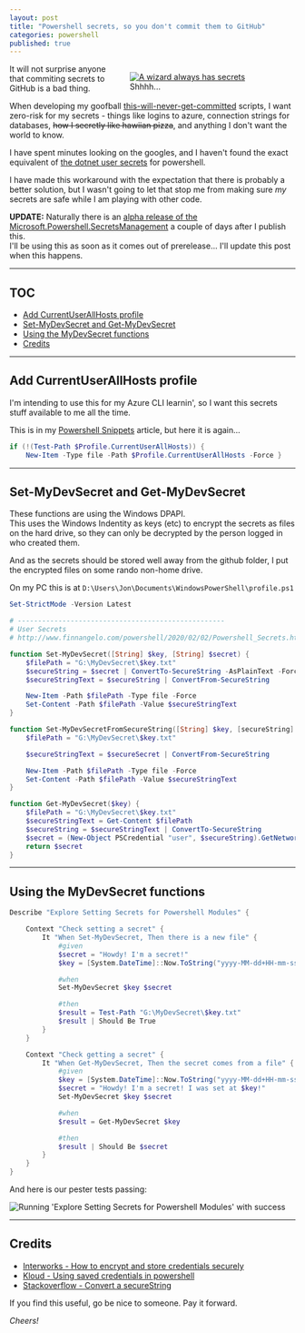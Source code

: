 ```yaml
---
layout: post
title: "Powershell secrets, so you don't commit them to GitHub"
categories: powershell 
published: true
---
```

<figure style="float:right; margin-left:3em; width:50%;">
    <a href="http://zacharytotah.com/2016/09/pop-culture-tony-stark/gandalf-secrets-meme/">
        <img src="https://github.com/FinnAngelo/FinnAngelo.github.io/raw/master/_posts/images/Gandalf-Secrets-Meme.jpg" alt="A wizard always has secrets" />
    </a>
    <figcaption>Shhhh...</figcaption>
</figure>

It will not surprise anyone that commiting secrets to GitHub is a bad thing.

When developing my goofball [this-will-never-get-committed](https://securitytrails.com/blog/github-dorks) scripts, I want zero-risk for my secrets - things like logins to azure, connection strings for databases, ~~how I secretly like hawiian pizza~~, and anything I don't want the world to know.

I have spent minutes looking on the googles, and I haven't found the exact equivalent of [the dotnet user secrets](https://docs.microsoft.com/en-us/aspnet/core/security/app-secret) for powershell.

I have made this workaround with the expectation that there is probably a better solution, but I wasn't going to let that stop me from making sure _my_ secrets are safe while I am playing with other code.

**UPDATE:** Naturally there is an [alpha release of the Microsoft.Powershell.SecretsManagement](https://devblogs.microsoft.com/powershell/secrets-management-development-release/) a couple of days after I publish this.  
I'll be using this as soon as it comes out of prerelease... I'll update this post when this happens.

----------------------------------------

## TOC ##

+ [Add CurrentUserAllHosts profile](#Add-CurrentUserAllHosts-profile)
+ [Set-MyDevSecret and Get-MyDevSecret](#Set-MyDevSecret-and-Get-MyDevSecret)
+ [Using the MyDevSecret functions](#Using-the-MyDevSecret-functions)
+ [Credits](#Credits)

----------------------------------------

## Add CurrentUserAllHosts profile ##

I'm intending to use this for my Azure CLI learnin', so I want this secrets stuff available to me all the time.

This is in my [Powershell Snippets](http://www.finnangelo.com/2019/05/24/Powershell_Snippets.html#Persistent-profile) article, but here it is again...

```powershell
if (!(Test-Path $Profile.CurrentUserAllHosts)) {
    New-Item -Type file -Path $Profile.CurrentUserAllHosts -Force }
```

----------------------------------------

## Set-MyDevSecret and Get-MyDevSecret ## 

These functions are using the Windows DPAPI.  
This uses the Windows Indentity as keys (etc) to encrypt the secrets as files on the hard drive, so they can only be decrypted by the person logged in who created them.

And as the secrets should be stored well away from the github folder, I put the encrypted files on some rando non-home drive.

On my PC this is at `D:\Users\Jon\Documents\WindowsPowerShell\profile.ps1`

```powershell
Set-StrictMode -Version Latest

# ---------------------------------------------------
# User Secrets
# http://www.finnangelo.com/powershell/2020/02/02/Powershell_Secrets.html

function Set-MyDevSecret([String] $key, [String] $secret) {
    $filePath = "G:\MyDevSecret\$key.txt"
    $secureString = $secret | ConvertTo-SecureString -AsPlainText -Force 
    $secureStringText = $secureString | ConvertFrom-SecureString

    New-Item -Path $filePath -Type file -Force
    Set-Content -Path $filePath -Value $secureStringText
}

function Set-MyDevSecretFromSecureString([String] $key, [secureString] $secureSecret) {
    $filePath = "G:\MyDevSecret\$key.txt"

    $secureStringText = $secureSecret | ConvertFrom-SecureString

    New-Item -Path $filePath -Type file -Force
    Set-Content -Path $filePath -Value $secureStringText
}

function Get-MyDevSecret($key) {  
    $filePath = "G:\MyDevSecret\$key.txt"
    $secureStringText = Get-Content $filePath
    $secureString = $secureStringText | ConvertTo-SecureString
    $secret = (New-Object PSCredential "user", $secureString).GetNetworkCredential().Password
    return $secret
}
```

----------------------------------------

## Using the MyDevSecret functions ##

```powershell
Describe "Explore Setting Secrets for Powershell Modules" {

    Context "Check setting a secret" {
        It "When Set-MyDevSecret, Then there is a new file" {
            #given
            $secret = "Howdy! I'm a secret!"
            $key = [System.DateTime]::Now.ToString("yyyy-MM-dd+HH-mm-ss-ffff")

            #when
            Set-MyDevSecret $key $secret

            #then
            $result = Test-Path "G:\MyDevSecret\$key.txt"
            $result | Should Be True
        }
    }

    Context "Check getting a secret" {
        It "When Get-MyDevSecret, Then the secret comes from a file" {
            #given
            $key = [System.DateTime]::Now.ToString("yyyy-MM-dd+HH-mm-ss-ffff")        
            $secret = "Howdy! I'm a secret! I was set at $key!"
            Set-MyDevSecret $key $secret

            #when
            $result = Get-MyDevSecret $key

            #then
            $result | Should Be $secret
        }
    }
}
```

And here is our pester tests passing:

<img src="https://github.com/FinnAngelo/FinnAngelo.github.io/raw/master/_posts/images/MyTestsForPowershellSecrets.png" alt="Running 'Explore Setting Secrets for Powershell Modules' with success" />

----------------------------------------

## Credits ##

+ [Interworks - How to encrypt and store credentials securely](https://interworks.com/blog/trhymer/2013/07/08/powershell-how-encrypt-and-store-credentials-securely-use-automation-scripts/)
+ [Kloud - Using saved credentials in powershell](https://blog.kloud.com.au/2016/04/21/using-saved-credentials-securely-in-powershell-scripts/)
+ [Stackoverflow - Convert a secureString](https://stackoverflow.com/questions/28352141/convert-a-secure-string-to-plain-text)

If you find this useful, go be nice to someone. Pay it forward.

_Cheers!_
